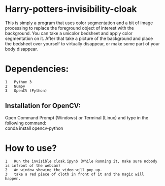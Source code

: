 # Harry-potters-invisibility-cloak
This is simply a program that uses color segmentation and a bit of image processing to replace the foreground object of interest with the background.
You can take a unicolor bedsheet and apply color segmentation on it. After that take a picture of the background and place the bedsheet over yourself to virtually disappear, or make some part of your body disappear.

# Dependencies:

	1	Python 3
	2	Numpy
	3	OpenCV (Python)

## Installation for OpenCV:
Open Command Prompt (Windows) or Terminal (Linux) and type in the following command:<br />conda install opencv-python<br />

# How to use?
	1	Run the invisible cloak.ipynb (While Running it, make sure nobody is infront of the webcam)
	2	An window showing the video will pop up.
	3	take a red piece of cloth in front of it and the magic will happen.
